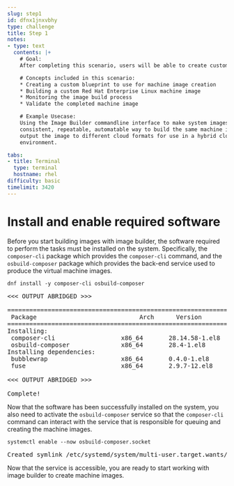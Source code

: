 ```yaml
---
slug: step1
id: dfnx1jnxvbhy
type: challenge
title: Step 1
notes:
- type: text
  contents: |+
    # Goal:
    After completing this scenario, users will be able to create customized Red Hat Enterprise Linux images using the `composer-cli` command.

    # Concepts included in this scenario:
    * Creating a custom blueprint to use for machine image creation
    * Building a custom Red Hat Enterprise Linux machine image
    * Monitoring the image build process
    * Validate the completed machine image

    # Example Usecase:
    Using the Image Builder commandline interface to make system images would be a
    consistent, repeatable, automatable way to build the same machine images, but
    output the image to different cloud formats for use in a hybrid cloud
    environment.

tabs:
- title: Terminal
  type: terminal
  hostname: rhel
difficulty: basic
timelimit: 3420
---
```

# Install and enable required software

Before you start building images with image builder, the software required to
perform the tasks must be installed on the system.  Specifically, the
`composer-cli` package which provides the `composer-cli` command, and the
`osbuild-composer` package which provides the back-end service used to produce
the virtual machine images.

```
dnf install -y composer-cli osbuild-composer
```

<pre class='file'>
<<< OUTPUT ABRIDGED >>>

==========================================================================================================================================
 Package                            Arch      Version                                           Repository                           Size
==========================================================================================================================================
Installing:
 composer-cli                  x86_64       28.14.58-1.el8                                    rhel-8-for-x86_64-appstream-rpms        86 k
 osbuild-composer              x86_64       28.4-1.el8                                        rhel-8-for-x86_64-appstream-rpms        19 k
Installing dependencies:
 bubblewrap                    x86_64       0.4.0-1.el8                                       rhel-8-for-x86_64-baseos-rpms           50 k
 fuse                          x86_64       2.9.7-12.el8                                      rhel-8-for-x86_64-baseos-rpms           83 k

<<< OUTPUT ABRIDGED >>>

Complete!
</pre>

Now that the software has been successfully installed on the system, you also need to activate the `osbuild-composer` service so that the `composer-cli`
command can interact with the service that is responsible for queuing and creating the machine images.

```
systemctl enable --now osbuild-composer.socket
```

<pre class='file'>
Created symlink /etc/systemd/system/multi-user.target.wants/osbuild-composer.socket → /usr/lib/systemd/system/osbuild-composer.socket.
</pre>

Now that the service is accessible, you are ready to start working with image builder to create machine images.
